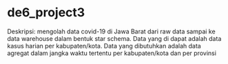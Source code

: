 # de6_project3

Deskripsi:
mengolah data covid-19 di Jawa Barat dari raw data sampai ke data warehouse dalam bentuk star schema. Data yang di dapat adalah data kasus harian per kabupaten/kota. Data yang dibutuhkan adalah data agregat dalam jangka waktu tertentu per kabupaten/kota dan per provinsi

